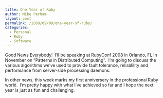 ```yaml
---
title: One Year of Ruby
author: Mike Perham
layout: post
permalink: /2008/09/09/one-year-of-ruby/
categories:
  - Personal
  - Ruby
  - Software
---
```

Good News Everybody!  I&#8217;ll be speaking at RubyConf 2008 in Orlando, FL in November on &#8220;Patterns in Distributed Computing&#8221;.  I&#8217;m going to discuss the various algorithms we&#8217;ve used to provide fault tolerance, reliablility and performance from server-side processing daemons.

In other news, this week marks my first anniversery in the professional Ruby world.  I&#8217;m pretty happy with what I&#8217;ve achieved so far and I hope the next year is just as fun and challenging.